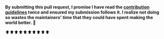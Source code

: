 **By submitting this pull request, I promise I have read the [contribution guidelines](https://github.com/may215/awesome-termux-hacking/blob/master/contributing.md) twice and ensured my submission follows it. I realize not doing so wastes the maintainers' time that they could have spent making the world better. 🖖**

⬆⬆⬆⬆⬆⬆⬆⬆⬆⬆
